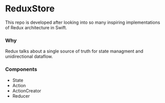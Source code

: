 # ReduxStore

This repo is developed after looking into so many inspiring implementations of Redux architecture in Swift. 

### Why
Redux talks about a single source of truth for state managment and unidirectional dataflow. 

### Components
* State
* Action
* ActionCreator
* Reducer
